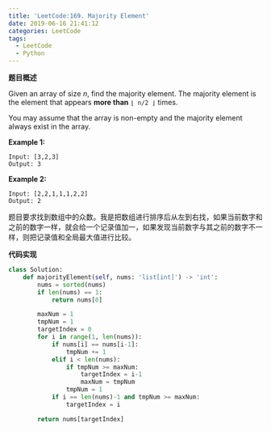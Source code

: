 ```yaml
---
title: 'LeetCode:169. Majority Element'
date: 2019-06-16 21:41:12
categories: LeetCode
tags:
  - LeetCode
  - Python
---
```


**题目概述**

Given an array of size *n*, find the majority element. The majority element is the element that appears **more than** `⌊ n/2 ⌋` times.

You may assume that the array is non-empty and the majority element always exist in the array.

**Example 1:**

```
Input: [3,2,3]
Output: 3
```

**Example 2:**

```
Input: [2,2,1,1,1,2,2]
Output: 2
```

<!--more-->

题目要求找到数组中的众数。我是把数组进行排序后从左到右找，如果当前数字和之前的数字一样，就会给一个记录值加一，如果发现当前数字与其之前的数字不一样，则把记录值和全局最大值进行比较。

**代码实现**

```python
class Solution:
    def majorityElement(self, nums: 'list[int]') -> 'int':
        nums = sorted(nums)
        if len(nums) == 1:
            return nums[0]

        maxNum = 1
        tmpNum = 1
        targetIndex = 0
        for i in range(1, len(nums)):
            if nums[i] == nums[i-1]:
                tmpNum += 1
            elif i < len(nums):
                if tmpNum >= maxNum:
                    targetIndex = i-1
                    maxNum = tmpNum
                tmpNum = 1
            if i == len(nums)-1 and tmpNum >= maxNum:
                targetIndex = i

        return nums[targetIndex]
```

